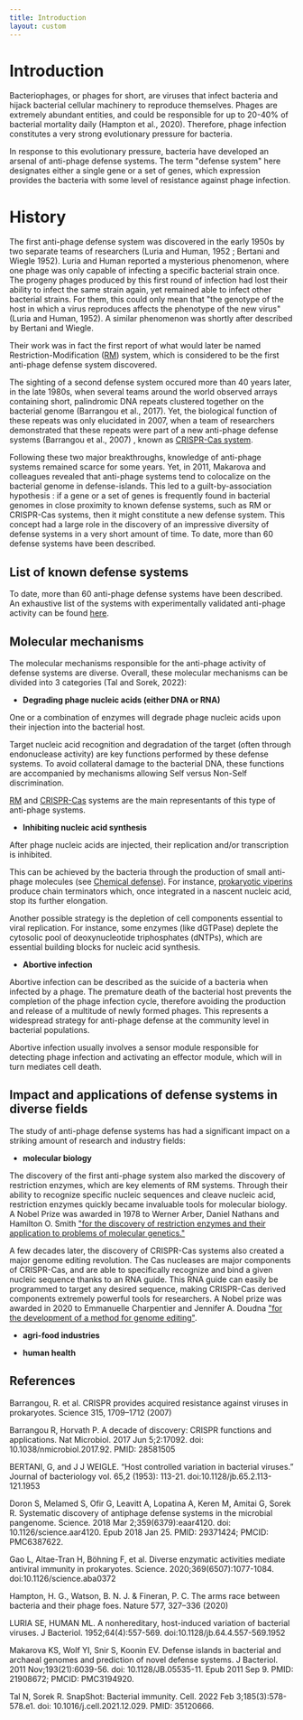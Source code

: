 ```yaml
---
title: Introduction
layout: custom
---
```


# Introduction

Bacteriophages, or phages for short, are viruses that infect bacteria and hijack bacterial cellular machinery to reproduce themselves. Phages are extremely abundant entities, and could be responsible for up to 20-40% of bacterial mortality daily (Hampton et al., 2020). Therefore, phage infection constitutes a very strong evolutionary pressure for bacteria.

In response to this evolutionary pressure, bacteria have developed an arsenal of anti-phage defense systems. The term "defense system" here designates either a single gene or a set of genes, which expression provides the bacteria with some level of resistance against phage infection.

# History

The first anti-phage defense system was discovered in the early 1950s by two separate teams of researchers (Luria and Human, 1952 ; Bertani and Wiegle 1952). Luria and Human reported a mysterious phenomenon, where one phage was only capable of infecting a specific bacterial strain once. The progeny phages produced by this first round of infection had lost their ability to infect the same strain again, yet remained able to infect other bacterial strains. For them, this could only mean that "the genotype of the host in which a virus reproduces affects the phenotype of the new virus" (Luria and Human, 1952). A similar phenomenon was shortly after described by Bertani and Wiegle.

Their work was in fact the first report of what would later be named Restriction-Modification ([RM](/list_defense_systems/RM)) system, which is considered to be the first anti-phage defense system discovered.

The sighting of a second defense system occured more than 40 years later, in the late 1980s, when several teams around the world observed arrays containing short, palindromic DNA repeats clustered together on the bacterial genome (Barrangou et al., 2017). Yet, the biological function of these repeats was only elucidated in 2007, when a team of researchers demonstrated that these repeats were part of a new anti-phage defense systems (Barrangou et al., 2007) , known as [CRISPR-Cas system](/list_defense_systems/CRISPR).

Following these two major breakthroughs, knowledge of anti-phage systems remained scarce for some years. Yet, in 2011, Makarova and colleagues revealed that anti-phage systems tend to colocalize on the bacterial genome in defense-islands. This led to a guilt-by-association hypothesis : if a gene or a set of genes is frequently found in bacterial genomes in close proximity to known defense systems, such as RM or CRISPR-Cas systems, then it might constitute a new defense system. This concept had a large role in the discovery of an impressive diversity of defense systems in a very short amount of time. To date, more than 60 defense systems have been described.

## List of known defense systems

To date, more than 60 anti-phage defense systems have been described. An exhaustive list of the systems with experimentally validated anti-phage activity can be found [here](/defense_systems).

## Molecular mechanisms

The molecular mechanisms responsible for the anti-phage activity of defense systems are diverse. Overall, these molecular mechanisms can be divided into 3 categories (Tal and Sorek, 2022):

- **Degrading phage nucleic acids (either DNA or RNA)**

One or a combination of enzymes will degrade phage nucleic acids upon their injection into the bacterial host.

Target nucleic acid recognition and degradation of the target (often through endonuclease activity) are key functions performed by these defense systems. To avoid collateral damage to the bacterial DNA, these functions are accompanied by mechanisms allowing Self versus Non-Self discrimination.

[RM](/list_defense_systems/RM) and [CRISPR-Cas](/list_defense_systems/CRISPR) systems are the main representants of this type of anti-phage systems.

- **Inhibiting nucleic acid synthesis**

After phage nucleic acids are injected, their replication and/or transcription is inhibited.

This can be achieved by the bacteria through the production of small anti-phage molecules (see [Chemical defense](/general_concepts/Chemical_defense)). For instance, [prokaryotic viperins](/list_defense_systems/viperins) produce chain terminators which, once integrated in a nascent nucleic acid, stop its further elongation.

Another possible strategy is the depletion of cell components essential to viral replication. For instance, some enzymes (like dGTPase) deplete the cytosolic pool of deoxynucleotide triphosphates (dNTPs), which are essential building blocks for nucleic acid synthesis.

- **Abortive infection**

Abortive infection can be described as the suicide of a bacteria when infected by a phage. The premature death of the bacterial host prevents the completion of the phage infection cycle, therefore avoiding the production and release of a multitude of newly formed phages. This represents a widespread strategy for anti-phage defense at the community level in bacterial populations.

Abortive infection usually involves a sensor module responsible for detecting phage infection and activating an effector module, which will in turn mediates cell death.

## Impact and applications of defense systems in diverse fields

The study of anti-phage defense systems has had a significant impact on a striking amount of research and industry fields:

- **molecular biology**

The discovery of the first anti-phage system also marked the discovery of restriction enzymes, which are key elements of RM systems. Through their ability to recognize specific nucleic sequences and cleave nucleic acid, restriction enzymes quickly became invaluable tools for molecular biology. A Nobel Prize was awarded in 1978 to Werner Arber, Daniel Nathans and Hamilton O. Smith ["for the discovery of restriction enzymes and their application to problems of molecular genetics."](/https://www.nobelprize.org/prizes/medicine/1978/summary/)

A few decades later, the discovery of CRISPR-Cas systems also created a major genome editing revolution. The Cas nucleases are major components of CRISPR-Cas, and are able to specifically recognize and bind a given nucleic sequence thanks to an RNA guide. This RNA guide can easily be programmed to target any desired sequence, making CRISPR-Cas derived components extremely powerful tools for researchers. A Nobel prize was awarded in 2020 to Emmanuelle Charpentier and Jennifer A. Doudna ["for the development of a method for genome editing"](/https://www.nobelprize.org/prizes/chemistry/2020/summary/).

- **agri-food industries**

- **human health**

## References

Barrangou, R. et al. CRISPR provides acquired resistance against viruses in
prokaryotes. Science 315, 1709–1712 (2007)

Barrangou R, Horvath P. A decade of discovery: CRISPR functions and applications. Nat Microbiol. 2017 Jun 5;2:17092. doi: 10.1038/nmicrobiol.2017.92. PMID: 28581505

BERTANI, G, and J J WEIGLE. “Host controlled variation in bacterial viruses.” Journal of bacteriology vol. 65,2 (1953): 113-21. doi:10.1128/jb.65.2.113-121.1953

Doron S, Melamed S, Ofir G, Leavitt A, Lopatina A, Keren M, Amitai G, Sorek R. Systematic discovery of antiphage defense systems in the microbial pangenome. Science. 2018 Mar 2;359(6379):eaar4120. doi: 10.1126/science.aar4120. Epub 2018 Jan 25. PMID: 29371424; PMCID: PMC6387622.

Gao L, Altae-Tran H, Böhning F, et al. Diverse enzymatic activities mediate antiviral immunity in prokaryotes. Science. 2020;369(6507):1077-1084. doi:10.1126/science.aba0372

Hampton, H. G., Watson, B. N. J. & Fineran, P. C. The arms race between bacteria and their phage foes. Nature 577, 327–336 (2020)

LURIA SE, HUMAN ML. A nonhereditary, host-induced variation of bacterial viruses. J Bacteriol. 1952;64(4):557-569. doi:10.1128/jb.64.4.557-569.1952

Makarova KS, Wolf YI, Snir S, Koonin EV. Defense islands in bacterial and archaeal genomes and prediction of novel defense systems. J Bacteriol. 2011 Nov;193(21):6039-56. doi: 10.1128/JB.05535-11. Epub 2011 Sep 9. PMID: 21908672; PMCID: PMC3194920.

Tal N, Sorek R. SnapShot: Bacterial immunity. Cell. 2022 Feb 3;185(3):578-578.e1. doi: 10.1016/j.cell.2021.12.029. PMID: 35120666.


